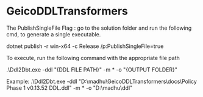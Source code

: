 # GeicoDDLTransformers

The PublishSingleFile Flag : go to the solution folder and run the following cmd, to generate a single executable.

dotnet publish -r win-x64 -c Release /p:PublishSingleFile=true

To execute, run the following command with the appropriate file path

.\Ddl2Dbt.exe -ddl "{DDL FILE PATH}" -m * -o "{OUTPUT FOLDER}"

Example:
.\Ddl2Dbt.exe -ddl "D:\madhu\GeicoDDLTransformers\docs\Policy Phase 1 v0.13.52 DDL.ddl" -m * -o "D:\madhu\ddl\"
